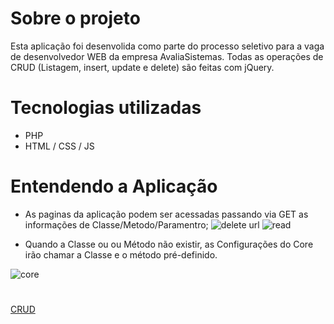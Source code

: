 
# Sobre o projeto

Esta aplicação foi desenvolida como parte do processo seletivo para a vaga de desenvolvedor WEB da empresa AvaliaSistemas. Todas as operações de CRUD (Listagem, insert, update e delete) são feitas com jQuery.

# Tecnologias utilizadas
- PHP
- HTML / CSS / JS 


# Entendendo a Aplicação
- As paginas da aplicação podem ser acessadas passando via GET as informações de Classe/Metodo/Paramentro;
![delete url](https://user-images.githubusercontent.com/81712575/184270608-ec1a9440-f1d2-42b0-9744-fafecfee39cc.jpg)
![read](https://user-images.githubusercontent.com/81712575/184270890-9cca87b4-5911-4b4c-9e06-aecaad236cfd.jpg)


- Quando a Classe ou ou Método não existir, as Configurações do Core irão chamar a Classe e o método pré-definido.

 ![core](https://user-images.githubusercontent.com/81712575/184271194-00604da3-3090-44bc-919c-7483b786ad06.jpg)


#
[CRUD](https://user-images.githubusercontent.com/81712575/184274476-97ac6b66-f736-44db-8b1c-7b34e6155e2c.mp4)

